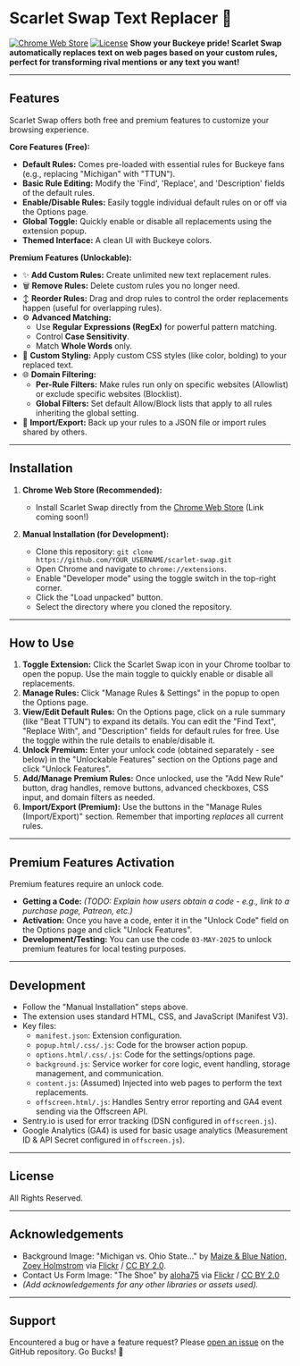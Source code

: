 # Scarlet Swap Text Replacer 🏈

[![Chrome Web Store](https://img.shields.io/chrome-web-store/v/glcojplfgdgjboobhadopanojgfjpehj?label=Chrome%20Web%20Store&color=scarlet&style=for-the-badge)](https://chrome.google.com/webstore/detail/glcojplfgdgjboobhadopanojgfjpehj)
[![License](https://img.shields.io/badge/License-All%20Rights%20Reserved-lightgrey?style=for-the-badge)](LICENSE)
**Show your Buckeye pride! Scarlet Swap automatically replaces text on web pages based on your custom rules, perfect for transforming rival mentions or any text you want!**

---

## Features

Scarlet Swap offers both free and premium features to customize your browsing experience.

**Core Features (Free):**

* **Default Rules:** Comes pre-loaded with essential rules for Buckeye fans (e.g., replacing "Michigan" with "TTUN").
* **Basic Rule Editing:** Modify the 'Find', 'Replace', and 'Description' fields of the default rules.
* **Enable/Disable Rules:** Easily toggle individual default rules on or off via the Options page.
* **Global Toggle:** Quickly enable or disable all replacements using the extension popup.
* **Themed Interface:** A clean UI with Buckeye colors.

**Premium Features (Unlockable):**

* ✨ **Add Custom Rules:** Create unlimited new text replacement rules.
* 🗑️ **Remove Rules:** Delete custom rules you no longer need.
* ↕️ **Reorder Rules:** Drag and drop rules to control the order replacements happen (useful for overlapping rules).
* ⚙️ **Advanced Matching:**
    * Use **Regular Expressions (RegEx)** for powerful pattern matching.
    * Control **Case Sensitivity**.
    * Match **Whole Words** only.
* 🎨 **Custom Styling:** Apply custom CSS styles (like color, bolding) to your replaced text.
* 🌐 **Domain Filtering:**
    * **Per-Rule Filters:** Make rules run only on specific websites (Allowlist) or exclude specific websites (Blocklist).
    * **Global Filters:** Set default Allow/Block lists that apply to all rules inheriting the global setting.
* 💾 **Import/Export:** Back up your rules to a JSON file or import rules shared by others.

---

## Installation

1.  **Chrome Web Store (Recommended):**
    * Install Scarlet Swap directly from the [Chrome Web Store](https://chrome.google.com/webstore/detail/glcojplfgdgjboobhadopanojgfjpehj) (Link coming soon!)

2.  **Manual Installation (for Development):**
    * Clone this repository: `git clone https://github.com/YOUR_USERNAME/scarlet-swap.git`
    * Open Chrome and navigate to `chrome://extensions`.
    * Enable "Developer mode" using the toggle switch in the top-right corner.
    * Click the "Load unpacked" button.
    * Select the directory where you cloned the repository.

---

## How to Use

1.  **Toggle Extension:** Click the Scarlet Swap icon in your Chrome toolbar to open the popup. Use the main toggle to quickly enable or disable all replacements.
2.  **Manage Rules:** Click "Manage Rules & Settings" in the popup to open the Options page.
3.  **View/Edit Default Rules:** On the Options page, click on a rule summary (like "Beat TTUN") to expand its details. You can edit the "Find Text", "Replace With", and "Description" fields for default rules for free. Use the toggle within the rule details to enable/disable it.
4.  **Unlock Premium:** Enter your unlock code (obtained separately - see below) in the "Unlockable Features" section on the Options page and click "Unlock Features".
5.  **Add/Manage Premium Rules:** Once unlocked, use the "Add New Rule" button, drag handles, remove buttons, advanced checkboxes, CSS input, and domain filters as needed.
6.  **Import/Export (Premium):** Use the buttons in the "Manage Rules (Import/Export)" section. Remember that importing *replaces* all current rules.

---

## Premium Features Activation

Premium features require an unlock code.

* **Getting a Code:** *(TODO: Explain how users obtain a code - e.g., link to a purchase page, Patreon, etc.)*
* **Activation:** Once you have a code, enter it in the "Unlock Code" field on the Options page and click "Unlock Features".
* **Development/Testing:** You can use the code `03-MAY-2025` to unlock premium features for local testing purposes.

---

## Development

* Follow the "Manual Installation" steps above.
* The extension uses standard HTML, CSS, and JavaScript (Manifest V3).
* Key files:
    * `manifest.json`: Extension configuration.
    * `popup.html/.css/.js`: Code for the browser action popup.
    * `options.html/.css/.js`: Code for the settings/options page.
    * `background.js`: Service worker for core logic, event handling, storage management, and communication.
    * `content.js`: (Assumed) Injected into web pages to perform the text replacements.
    * `offscreen.html/.js`: Handles Sentry error reporting and GA4 event sending via the Offscreen API.
* Sentry.io is used for error tracking (DSN configured in `offscreen.js`).
* Google Analytics (GA4) is used for basic usage analytics (Measurement ID & API Secret configured in `offscreen.js`).

---

## License

All Rights Reserved.

---

## Acknowledgements

* Background Image: "Michigan vs. Ohio State..." by [Maize & Blue Nation, Zoey Holmstrom](https://www.flickr.com/photos/maizenbluenation/) via [Flickr](https://www.flickr.com/photos/maizenbluenation/52527222879/) / [CC BY 2.0](https://creativecommons.org/licenses/by/2.0/).
* Contact Us Form Image: "The Shoe" by [aloha75](https://www.flickr.com/photos/aloha75/) via [Flickr](https://www.flickr.com/photos/aloha75/26486971185/) / [CC BY 2.0](https://creativecommons.org/licenses/by/2.0/)
* *(Add acknowledgements for any other libraries or assets used).*

---

## Support

Encountered a bug or have a feature request? Please [open an issue](https://github.com/YOUR_USERNAME/scarlet-swap/issues) on the GitHub repository. Go Bucks! 🌰
